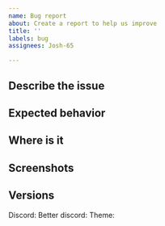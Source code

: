 ```yaml
---
name: Bug report
about: Create a report to help us improve
title: ''
labels: bug
assignees: Josh-65

---
```


## Describe the issue <!-- A clear and concise description of what the bug is. -->


## Expected behavior <!-- A clear and concise description of what you expected to happen. -->


## Where is it <!-- The click taken to get to where the issues is -->


## Screenshots <!-- If applicable, add screenshots to help explain your problem. -->


## Versions  <!-- These can be found in discord settings on the bottom sidebar -->
Discord:
Better discord:
Theme:
